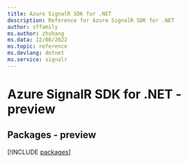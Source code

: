 ```yaml
---
title: Azure SignalR SDK for .NET
description: Reference for Azure SignalR SDK for .NET
author: sffamily
ms.author: zhshang
ms.data: 12/08/2022
ms.topic: reference
ms.devlang: dotnet
ms.service: signalr
---
```

# Azure SignalR SDK for .NET - preview
## Packages - preview
[!INCLUDE [packages](signalr-index.md)]